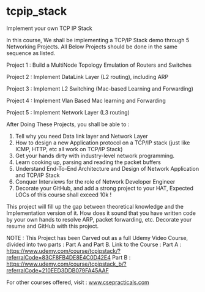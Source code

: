 # tcpip_stack
Implement your own TCP IP Stack

In this course, We shall be implementing a TCP/IP Stack demo through 5 Networking Projects. All Below Projects should be done in the same sequence as listed.

Project 1 : Build a MultiNode Topology Emulation of Routers and Switches

Project 2 : Implement DataLink Layer (L2 routing), including ARP

Project 3 : Implement L2 Switching (Mac-based Learning and Forwarding)

Project 4 : Implement Vlan Based Mac learning and Forwarding

Project 5 : Implement Network Layer (L3 routing)


After Doing These Projects, you shall be able to :

1. Tell why you need Data link layer and Network Layer
2. How to design a new Application protocol on a TCP/IP stack (just like ICMP, HTTP, etc all work on TCP/IP Stack)
3. Get your hands dirty with industry-level network programming.
4. Learn cooking up, parsing and reading the packet buffers
5. Understand End-To-End Architecture and Design of Network Application and TCP/IP Stack
6. Conquer Interviews for the role of Network Developer Engineer
7. Decorate your GitHub, and add a strong project to your HAT, Expected LOCs of this course shall exceed 10k !

This project will fill up the gap between theoretical knowledge and the Implementation version of it. How does it sound that you have written code by your own hands to resolve ARP, packet forwarding, etc. Decorate your resume and GitHub with this project.

NOTE : 
This Project has been Carved out as a full Udemy Video Course, divided into two parts : Part A and Part B.
Link to the Course :
Part A : https://www.udemy.com/course/tcpipstack/?referralCode=83CF8FB4DE8E4C0D42E4
Part B : https://www.udemy.com/course/tcpipstack_b/?referralCode=210EED3DDB079FA45AAF

For other courses offered, visit : www.csepracticals.com 
